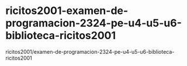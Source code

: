 # ricitos2001-examen-de-programacion-2324-pe-u4-u5-u6-biblioteca-ricitos2001
ricitos2001/examen-de-programacion-2324-pe-u4-u5-u6-biblioteca-ricitos2001
